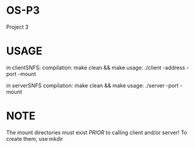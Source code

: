 # OS-P3
Project 3 

# USAGE
in clientSNFS:
	compilation:
		make clean && make
	usage:
		./client -address <server hostname> -port <port> -mount <directory to mount to>	

in serverSNFS
	compilation:
		make clean && make
	usage:
		./server -port <port> -mount <directory to mount to>

# NOTE
The mount directories must exist *PRIOR* to calling client and/or server!
To create them, use mkdir

